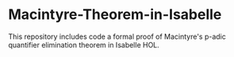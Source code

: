 # Macintyre-Theorem-in-Isabelle
This repository includes code a formal proof of Macintyre's p-adic quantifier elimination theorem in Isabelle HOL.
